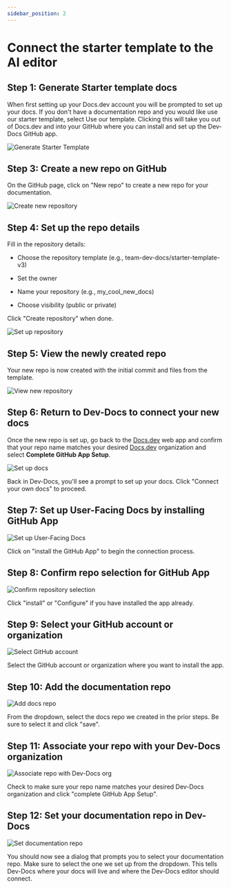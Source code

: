 ```yaml
---
sidebar_position: 2
---
```




# Connect the starter template to the AI editor

## Step 1: Generate Starter template docs

When first setting up your Docs.dev account you will be prompted to set up your docs. If you don't have a documentation repo and you would like use our starter template, select Use our template. Clicking this will take you out of Docs.dev and into your GitHub where you can install and set up the Dev-Docs GitHub app.

![Generate Starter Template](/img/connect_the_starter_template_to_the_ai_editor/step_8.png)

## Step 3: Create a new repo on GitHub

On the GitHub page, click on "New repo" to create a new repo for your documentation.

![Create new repository](/img/connect_the_starter_template_to_the_ai_editor/step_4.png)

## Step 4: Set up the repo details

Fill in the repository details:

* Choose the repository template (e.g., team-dev-docs/starter-template-v3)

* Set the owner

* Name your repository (e.g., my\_cool\_new\_docs)

* Choose visibility (public or private)

Click "Create repository" when done.

![Set up repository](/img/connect_the_starter_template_to_the_ai_editor/step_5.png)

## Step 5: View the newly created repo

Your new repo is now created with the initial commit and files from the template.

![View new repository](/img/connect_the_starter_template_to_the_ai_editor/step_7.png)

## Step 6: Return to Dev-Docs to connect your new docs

Once the new repo is set up, go back to the [Docs.dev](http://Docs.dev) web app and confirm that your repo name matches your desired [Docs.dev](http://Docs.dev) organization and select **Complete GitHub App Setup**.

![Set up docs](/img/connect_the_starter_template_to_the_ai_editor/step_8.png)

Back in Dev-Docs, you'll see a prompt to set up your docs. Click "Connect your own docs" to proceed.

## Step 7: Set up User-Facing Docs by installing GitHub App

![Set up User-Facing Docs](/img/connect_the_starter_template_to_the_ai_editor/step_11.png)

Click on "install the GitHub App" to begin the connection process.

## Step 8: Confirm repo selection for GitHub App

![Confirm repository selection](/img/connect_the_starter_template_to_the_ai_editor/step_13.png)

Click "install" or "Configure" if you have installed the app already.

## Step 9: Select your GitHub account or organization

![Select GitHub account](/img/connect_the_starter_template_to_the_ai_editor/step_16.png)

Select the GitHub account or organization where you want to install the app.

## Step 10: Add the documentation repo

![Add docs repo](/img/connect_the_starter_template_to_the_ai_editor/step_17.png)

From the dropdown, select the docs repo we created in the prior steps. Be sure to select it and click "save".

## Step 11: Associate your repo with your Dev-Docs organization

![Associate repo with Dev-Docs org](/img/connect_the_starter_template_to_the_ai_editor/step_22.png)

Check to make sure your repo name matches your desired Dev-Docs organization and click "complete GitHub App Setup".

## Step 12: Set your documentation repo in Dev-Docs

![Set documentation repo](/img/connect_the_starter_template_to_the_ai_editor/step_25.png)

You should now see a dialog that prompts you to select your documentation repo. Make sure to select the one we set up from the dropdown. This tells Dev-Docs where your docs will live and where the Dev-Docs editor should connect.
